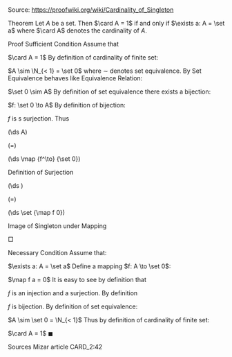 # 

Source: https://proofwiki.org/wiki/Cardinality_of_Singleton



Theorem
Let $A$ be a set.
Then $\card A = 1$ if and only if $\exists a: A = \set a$
where $\card A$ denotes the cardinality of $A$.


Proof
Sufficient Condition
Assume that

$\card A = 1$
By definition of cardinality of finite set:

$A \sim \N_{< 1} = \set 0$
where $\sim$ denotes set equivalence.
By Set Equivalence behaves like Equivalence Relation:

$\set 0 \sim A$
By definition of set equivalence there exists a bijection:

$f: \set 0 \to A$
By definition of bijection:

$f$ is s surjection.
Thus














\(\ds A\)

\(=\)







\(\ds \map {f^\to} {\set 0}\)





Definition of Surjection














\(\ds \)

\(=\)







\(\ds \set {\map f 0}\)





Image of Singleton under Mapping



$\Box$


Necessary Condition
Assume that:

$\exists a: A = \set a$
Define a mapping $f: A \to \set 0$:

$\map f a = 0$
It is easy to see by definition that

$f$ is an injection and a surjection.
By definition

$f$ is bijection.
By definition of set equivalence:

$A \sim \set 0 = \N_{< 1}$
Thus by definition of cardinality of finite set:

$\card A = 1$
$\blacksquare$


Sources
Mizar article CARD_2:42




